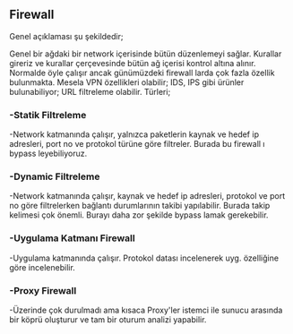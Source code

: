## Firewall
Genel açıklaması şu şekildedir;

Genel bir ağdaki bir network içerisinde bütün düzenlemeyi sağlar. Kurallar gireriz ve kurallar çerçevesinde bütün ağ içerisi kontrol altına alınır. Normalde öyle çalışır ancak günümüzdeki firewall larda çok fazla özellik bulunmakta. Mesela VPN özellikleri olabilir; IDS, IPS gibi ürünler bulunabiliyor; URL filtreleme olabilir. Türleri;
### -Statik Filtreleme
-Network katmanında çalışır, yalnızca paketlerin kaynak ve hedef ip adresleri, port no ve protokol türüne göre filtreler. Burada bu firewall ı bypass leyebiliyoruz.
### -Dynamic Filtreleme
-Network katmanında çalışır, kaynak ve hedef ip adresleri, protokol ve port no göre filtrelerken bağlantı durumlarının takibi yapılabilir.  Burada takip kelimesi çok önemli. Burayı daha zor şekilde bypass lamak gerekebilir.
### -Uygulama Katmanı Firewall
-Uygulama katmanında çalışır. Protokol datası incelenerek uyg. özelliğine göre incelenebilir.
### -Proxy Firewall
-Üzerinde çok durulmadı ama kısaca Proxy'ler istemci ile sunucu arasında bir köprü oluşturur ve tam bir oturum analizi yapabilir.

